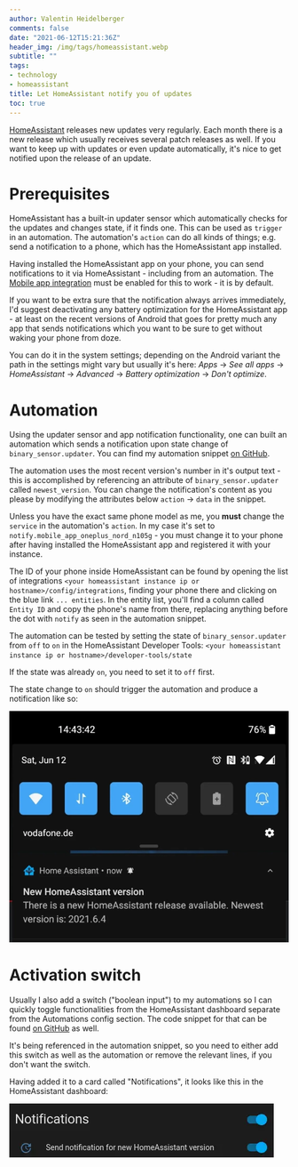 ```yaml
---
author: Valentin Heidelberger
comments: false
date: "2021-06-12T15:21:36Z"
header_img: /img/tags/homeassistant.webp
subtitle: ""
tags:
- technology
- homeassistant
title: Let HomeAssistant notify you of updates
toc: true
---
```



[HomeAssistant](https://www.home-assistant.io/) releases new updates very regularly. Each month there is a new release which usually receives several patch releases as well. If you want to keep up with updates or even update automatically, it's nice to get notified upon the release of an update.

# Prerequisites

HomeAssistant has a built-in updater sensor which automatically checks for the updates and changes state, if it finds one. This can be used as `trigger` in an automation. The automation's `action` can do all kinds of things; e.g. send a notification to a phone, which has the HomeAssistant app installed.

Having installed the HomeAssistant app on your phone, you can send notifications to it via HomeAssistant - including from an automation. The [Mobile app integration](https://www.home-assistant.io/integrations/mobile_app/) must be enabled for this to work - it is by default.

If you want to be extra sure that the notification always arrives immediately, I'd suggest deactivating any battery optimization for the HomeAssistant app - at least on the recent versions of Android that goes for pretty much any app that sends notifications which you want to be sure to get without waking your phone from doze.

You can do it in the system settings; depending on the Android variant the path in the settings might vary but usually it's here: *Apps* -> *See all apps* -> *HomeAssistant* -> *Advanced* -> *Battery optimization* -> *Don't optimize*.

# Automation

Using the updater sensor and app notification functionality, one can built an automation which sends a notification upon state change of `binary_sensor.updater`. You can find my automation snippet [on GitHub](https://github.com/va1entin/homeassistant-config/blob/b69451aba22034d2838bb9a5ae0c13e7bdfbd53e/automation/version.yaml).


The automation uses the most recent version's number in it's output text - this is accomplished by referencing an attribute of `binary_sensor.updater` called `newest_version`. You can change the notification's content as you please by modifying the attributes below `action` -> `data` in the snippet.

Unless you have the exact same phone model as me, you **must** change the `service` in the automation's `action`. In my case it's set to `notify.mobile_app_oneplus_nord_n105g` - you must change it to your phone after having installed the HomeAssistant app and registered it with your instance.

The ID of your phone inside HomeAssistant can be found by opening the list of integrations `<your homeassistant instance ip or hostname>/config/integrations`, finding your phone there and clicking on the blue link `... entities`. In the entity list, you'll find a column called `Entity ID` and copy the phone's name from there, replacing anything before the dot with `notify` as seen in the automation snippet.

The automation can be tested by setting the state of `binary_sensor.updater` from `off` to `on` in the HomeAssistant Developer Tools: `<your homeassistant instance ip or hostname>/developer-tools/state`

If the state was already `on`, you need to set it to `off` first.

The state change to `on` should trigger the automation and produce a notification like so:

![HomeAssistant version notification on Android](/img/posts/homeassistant_version_notification.webp)

# Activation switch

Usually I also add a switch ("boolean input") to my automations so I can quickly toggle functionalities from the HomeAssistant dashboard separate from the Automations config section. The code snippet for that can be found [on GitHub](https://github.com/va1entin/homeassistant-config/blob/b69451aba22034d2838bb9a5ae0c13e7bdfbd53e/input_boolean/version.yaml) as well.

It's being referenced in the automation snippet, so you need to either add this switch as well as the automation or remove the relevant lines, if you don't want the switch.

Having added it to a card called "Notifications", it looks like this in the HomeAssistant dashboard:

![HomeAssistant version notification switch](/img/posts/homeassistant_update_notifications_switch.webp)
